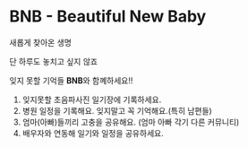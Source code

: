 # BNB - Beautiful New Baby

새롭게 찾아온 생명

단 하루도 놓치고 싶지 않죠

잊지 못할 기억들 **BNB**와 함꼐하세요!!

1. 잊지못할 초음파사진 일기장에 기록하세요.
2. 병원 일정을 기록해요. 잊지말고 꼭 기억해요.(특히 남편들)
3. 엄마(아빠)들끼리 고충을 공유해요. (엄마 아빠 각기 다른 커뮤니티)
4. 배우자와 연동해 일기와 일정을 공유하세요.
